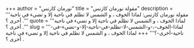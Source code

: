+++
author = "نورمان كازنس"
title = "مقولة نورمان كازنس"
description = '''مقولة نورمان كازنس: لماذا الخوف ، و الشمس لا تظلم في ناحية إلا و تضيء في ناحية أخرى ؟ .'''
quote = '''لماذا الخوف ، و الشمس لا تظلم في ناحية إلا و تضيء في ناحية أخرى ؟ .'''
slug = '''لماذا-الخوف-،-و-الشمس-لا-تظلم-في-ناحية-إلا-و-تضيء-في-ناحية-أخرى-؟'''
+++
لماذا الخوف ، و الشمس لا تظلم في ناحية إلا و تضيء في ناحية أخرى ؟ .

